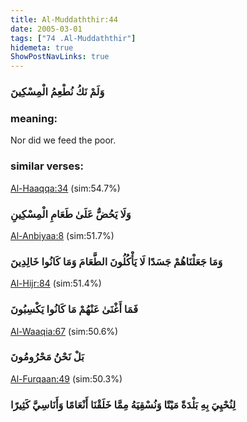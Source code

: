 ```yaml
---
title: Al-Muddaththir:44
date: 2005-03-01
tags: ["74 .Al-Muddaththir"]
hidemeta: true 
ShowPostNavLinks: true 
---
```

### وَلَمْ نَكُ نُطْعِمُ الْمِسْكِينَ
### meaning: 
Nor did we feed the poor.
### similar verses: 

[Al-Haaqqa:34](/69/34) (sim:54.7%)

### وَلَا يَحُضُّ عَلَىٰ طَعَامِ الْمِسْكِينِ

[Al-Anbiyaa:8](/21/8) (sim:51.7%)

### وَمَا جَعَلْنَاهُمْ جَسَدًا لَا يَأْكُلُونَ الطَّعَامَ وَمَا كَانُوا خَالِدِينَ

[Al-Hijr:84](/15/84) (sim:51.4%)

### فَمَا أَغْنَىٰ عَنْهُمْ مَا كَانُوا يَكْسِبُونَ

[Al-Waaqia:67](/56/67) (sim:50.6%)

### بَلْ نَحْنُ مَحْرُومُونَ

[Al-Furqaan:49](/25/49) (sim:50.3%)

### لِنُحْيِيَ بِهِ بَلْدَةً مَيْتًا وَنُسْقِيَهُ مِمَّا خَلَقْنَا أَنْعَامًا وَأَنَاسِيَّ كَثِيرًا

